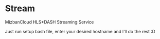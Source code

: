 # Stream
MizbanCloud HLS+DASH Streaming Service

Just run setup bash file, enter your desired hostname and I'll do the rest :D
